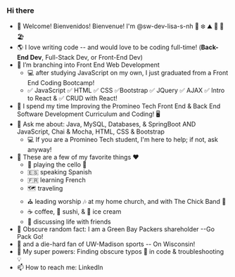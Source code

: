 ### Hi there 

- 👋 Welcome! Bienvenidos! Bienvenue! I'm @sw-dev-lisa-s-nh  🌲 ❄️ ⛰️ 🍂 🌻 🏖️
- 🌎 I love writing code -- and would love to be coding full-time! (**Back-End Dev**, Full-Stack Dev, or Front-End Dev)  
- 🌳 I’m branching into Front End Web Development 
     - 💻 after studying JavaScript on my own, I just graduated from a Front End Coding Bootcamp!  
     - ✅ JavaScript  ✅ HTML   ✅ CSS   ✅Bootstrap   ✅ JQuery   ✅ AJAX  ✅ Intro to React &  ✅  CRUD with React!
- 🏫 I spend my time Improving the Promineo Tech Front End & Back End Software Development Curriculum and Coding! 🖥️
- 💬 Ask me about:  Java, MySQL, Databases, & SpringBoot AND JavaScript, Chai & Mocha, HTML, CSS & Bootstrap
    - 💻  If you are a Promineo Tech student, I'm here to help; if not, ask anyway!
- 🎹 These are a few of my favorite things ❤️ 
    - 🎵 playing the cello 🎻
    - :es: speaking Spanish  
    - :fr: learning French
    - 🗺️ traveling
    - ⛪ leading worship 🎶 at my home church, and with The Chick Band 🐤
    - :coffee: coffee, 🍣 sushi, & 🍨 ice cream
    - 💭 discussing life with friends
- 🏈 Obscure random fact:  I am a Green Bay Packers shareholder --Go Pack Go!
- 🦡 and a die-hard fan of UW-Madison sports -- On Wisconsin!
- 🌟 My super powers:  Finding obscure typos 👀 in code & troubleshooting 💡
- 📫 How to reach me:  LinkedIn
